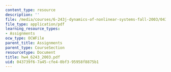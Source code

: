 ```yaml
---
content_type: resource
description: ''
file: /media/courses/6-243j-dynamics-of-nonlinear-systems-fall-2003/043739f67a45cfe40bf395958f8875b1_hw4_6243_2003.pdf
file_type: application/pdf
learning_resource_types:
- Assignments
ocw_type: OCWFile
parent_title: Assignments
parent_type: CourseSection
resourcetype: Document
title: hw4_6243_2003.pdf
uid: 043739f6-7a45-cfe4-0bf3-95958f8875b1
---
```

